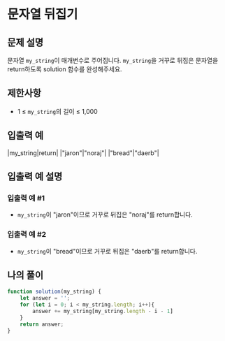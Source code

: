 # 문자열 뒤집기

## 문제 설명
문자열 `my_string`이 매개변수로 주어집니다. `my_string`을 거꾸로 뒤집은 문자열을 return하도록 solution 함수를 완성해주세요.

## 제한사항
- 1 ≤ `my_string`의 길이 ≤ 1,000

## 입출력 예
|my_string|return|
|"jaron"|"noraj"|
|"bread"|"daerb"|

## 입출력 예 설명

### 입출력 예 #1
- `my_string`이 "jaron"이므로 거꾸로 뒤집은 "noraj"를 return합니다.

### 입출력 예 #2
- `my_string`이 "bread"이므로 거꾸로 뒤집은 "daerb"를 return합니다.

## 나의 풀이
```js
function solution(my_string) {
    let answer = '';
    for (let i = 0; i < my_string.length; i++){
        answer += my_string[my_string.length - i - 1]
    }
    return answer;
}
```

